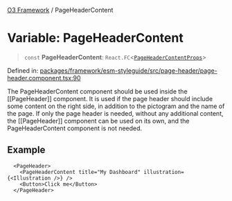 [O3 Framework](../API.md) / PageHeaderContent

# Variable: PageHeaderContent

> `const` **PageHeaderContent**: `React.FC`\<[`PageHeaderContentProps`](../interfaces/PageHeaderContentProps.md)\>

Defined in: [packages/framework/esm-styleguide/src/page-header/page-header.component.tsx:90](https://github.com/openmrs/openmrs-esm-core/blob/18d2874f03a33a6ab8295af0e87ac97fdd150718/packages/framework/esm-styleguide/src/page-header/page-header.component.tsx#L90)

The PageHeaderContent component should be used inside the [[PageHeader]] component. It is used if the page
header should include some content on the right side, in addition to the pictogram and the name of the page.
If only the page header is needed, without any additional content, the [[PageHeader]] component can be used
on its own, and the PageHeaderContent component is not needed.

## Example

```tsx
  <PageHeader>
    <PageHeaderContent title="My Dashboard" illustration={<Illustration />} />
    <Button>Click me</Button>
  </PageHeader>
```
